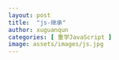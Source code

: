 ```yaml
---
layout: post
title:  "js-继承"
author: xuguanqun
categories: [ 重学JavaScript ]
image: assets/images/js.jpg
---
```



